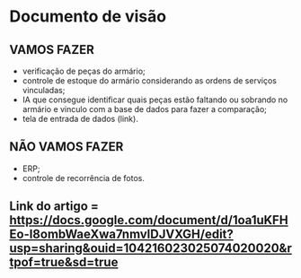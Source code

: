# Documento de visão

## VAMOS FAZER

- verificação de peças do armário;
- controle de estoque do armário considerando as ordens de serviços vinculadas;
- IA que consegue identificar quais peças estão faltando ou sobrando no armário e vinculo com a base de dados para fazer a comparação;
- tela de entrada de dados (link).

## NÃO VAMOS FAZER

- ERP;
- controle de recorrência de fotos.

 ## Link do artigo = https://docs.google.com/document/d/1oa1uKFHEo-I8ombWaeXwa7nmvlDJVXGH/edit?usp=sharing&ouid=104216023025074020020&rtpof=true&sd=true
